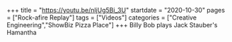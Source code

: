 +++
title = "https://youtu.be/nljUg5Bi_3U"
startdate = "2020-10-30"
pages = ["Rock-afire Replay"]
tags = ["Videos"]
categories = ["Creative Engineering","ShowBiz Pizza Place"]
+++
Billy Bob plays Jack Stauber's Hamantha
